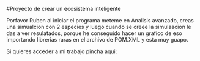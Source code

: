 #Proyecto de crear un ecosistema inteligente 

Porfavor Ruben al iniciar el programa meteme en Analisis avanzado, creas una simualcion con 2 especies y luego cuando se creee la simulaacion le das a ver resulatados, porque he conseguido hacer un grafico de eso importando librerias raras en el archivo de POM.XML y esta muy guapo.

Si quieres acceder a mi trabajo pincha aqui:
